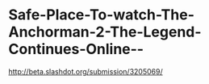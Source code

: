 Safe-Place-To-watch-The-Anchorman-2-The-Legend-Continues-Online--
=================================================================

http://beta.slashdot.org/submission/3205069/
